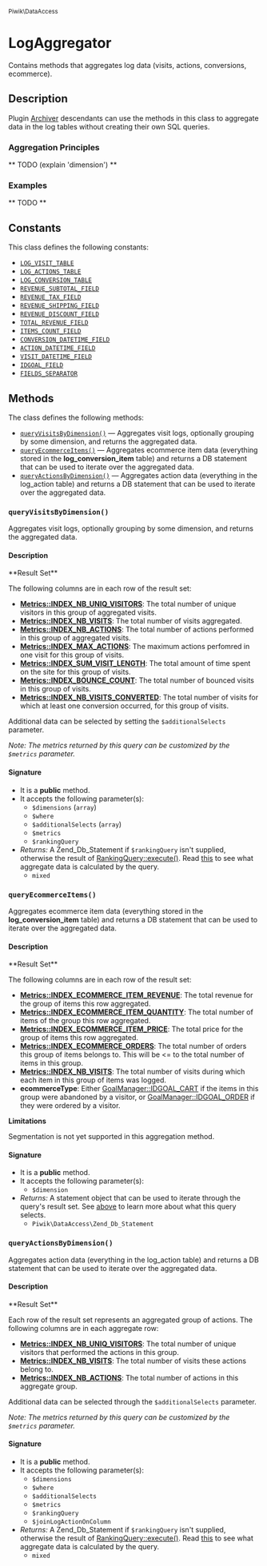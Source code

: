 <small>Piwik\DataAccess</small>

LogAggregator
=============

Contains methods that aggregates log data (visits, actions, conversions, ecommerce).

Description
-----------

Plugin [Archiver](#) descendants can use the methods in this class to aggregate data
in the log tables without creating their own SQL queries.

### Aggregation Principles

** TODO (explain 'dimension') **

### Examples

** TODO **


Constants
---------

This class defines the following constants:

- [`LOG_VISIT_TABLE`](#LOG_VISIT_TABLE)
- [`LOG_ACTIONS_TABLE`](#LOG_ACTIONS_TABLE)
- [`LOG_CONVERSION_TABLE`](#LOG_CONVERSION_TABLE)
- [`REVENUE_SUBTOTAL_FIELD`](#REVENUE_SUBTOTAL_FIELD)
- [`REVENUE_TAX_FIELD`](#REVENUE_TAX_FIELD)
- [`REVENUE_SHIPPING_FIELD`](#REVENUE_SHIPPING_FIELD)
- [`REVENUE_DISCOUNT_FIELD`](#REVENUE_DISCOUNT_FIELD)
- [`TOTAL_REVENUE_FIELD`](#TOTAL_REVENUE_FIELD)
- [`ITEMS_COUNT_FIELD`](#ITEMS_COUNT_FIELD)
- [`CONVERSION_DATETIME_FIELD`](#CONVERSION_DATETIME_FIELD)
- [`ACTION_DATETIME_FIELD`](#ACTION_DATETIME_FIELD)
- [`VISIT_DATETIME_FIELD`](#VISIT_DATETIME_FIELD)
- [`IDGOAL_FIELD`](#IDGOAL_FIELD)
- [`FIELDS_SEPARATOR`](#FIELDS_SEPARATOR)

Methods
-------

The class defines the following methods:

- [`queryVisitsByDimension()`](#queryVisitsByDimension) &mdash; Aggregates visit logs, optionally grouping by some dimension, and returns the aggregated data.
- [`queryEcommerceItems()`](#queryEcommerceItems) &mdash; Aggregates ecommerce item data (everything stored in the **log_conversion_item** table) and returns a DB statement that can be used to iterate over the aggregated data.
- [`queryActionsByDimension()`](#queryActionsByDimension) &mdash; Aggregates action data (everything in the log_action table) and returns a DB statement that can be used to iterate over the aggregated data.

### `queryVisitsByDimension()` <a name="queryVisitsByDimension"></a>

Aggregates visit logs, optionally grouping by some dimension, and returns the aggregated data.

#### Description

<a name="queryVisitsByDimension-result-set"/>
**Result Set**

The following columns are in each row of the result set:

- **[Metrics::INDEX_NB_UNIQ_VISITORS](#)**: The total number of unique visitors in this group
                                            of aggregated visits.
- **[Metrics::INDEX_NB_VISITS](#)**: The total number of visits aggregated.
- **[Metrics::INDEX_NB_ACTIONS](#)**: The total number of actions performed in this group of
                                      aggregated visits.
- **[Metrics::INDEX_MAX_ACTIONS](#)**: The maximum actions perfomred in one visit for this group of
                                       visits.
- **[Metrics::INDEX_SUM_VISIT_LENGTH](#)**: The total amount of time spent on the site for this
                                            group of visits.
- **[Metrics::INDEX_BOUNCE_COUNT](#)**: The total number of bounced visits in this group of
                                        visits.
- **[Metrics::INDEX_NB_VISITS_CONVERTED](#)**: The total number of visits for which at least one
                                               conversion occurred, for this group of visits.

Additional data can be selected by setting the `$additionalSelects` parameter.

_Note: The metrics returned by this query can be customized by the `$metrics` parameter._

#### Signature

- It is a **public** method.
- It accepts the following parameter(s):
    - `$dimensions` (`array`)
    - `$where`
    - `$additionalSelects` (`array`)
    - `$metrics`
    - `$rankingQuery`
- _Returns:_ A Zend_Db_Statement if `$rankingQuery` isn&#039;t supplied, otherwise the result of [RankingQuery::execute()](#). Read [this](#queryVisitsByDimension-result-set) to see what aggregate data is calculated by the query.
    - `mixed`

### `queryEcommerceItems()` <a name="queryEcommerceItems"></a>

Aggregates ecommerce item data (everything stored in the **log_conversion_item** table) and returns a DB statement that can be used to iterate over the aggregated data.

#### Description

<a name="queryEcommerceItems-result-set"/>
**Result Set**

The following columns are in each row of the result set:

- **[Metrics::INDEX_ECOMMERCE_ITEM_REVENUE](#)**: The total revenue for the group of items
                                                  this row aggregated.
- **[Metrics::INDEX_ECOMMERCE_ITEM_QUANTITY](#)**: The total number of items of the group
                                                   this row aggregated.
- **[Metrics::INDEX_ECOMMERCE_ITEM_PRICE](#)**: The total price for the group of items this
                                                row aggregated.
- **[Metrics::INDEX_ECOMMERCE_ORDERS](#)**: The total number of orders this group of items
                                            belongs to. This will be <= to the total number
                                            of items in this group.
- **[Metrics::INDEX_NB_VISITS](#)**: The total number of visits during which each item in
                                     this group of items was logged.
- **ecommerceType**: Either [GoalManager::IDGOAL_CART](#) if the items in this group were
                     abandoned by a visitor, or [GoalManager::IDGOAL_ORDER](#) if they
                     were ordered by a visitor.

**Limitations**

Segmentation is not yet supported in this aggregation method.

#### Signature

- It is a **public** method.
- It accepts the following parameter(s):
    - `$dimension`
- _Returns:_ A statement object that can be used to iterate through the query&#039;s result set. See [above](#queryEcommerceItems-result-set) to learn more about what this query selects.
    - `Piwik\DataAccess\Zend_Db_Statement`

### `queryActionsByDimension()` <a name="queryActionsByDimension"></a>

Aggregates action data (everything in the log_action table) and returns a DB statement that can be used to iterate over the aggregated data.

#### Description

<a name="queryActionsByDimension-result-set"/>
**Result Set**

Each row of the result set represents an aggregated group of actions. The following columns
are in each aggregate row:

- **[Metrics::INDEX_NB_UNIQ_VISITORS](#)**: The total number of unique visitors that performed
                                            the actions in this group.
- **[Metrics::INDEX_NB_VISITS](#)**: The total number of visits these actions belong to.
- **[Metrics::INDEX_NB_ACTIONS](#)**: The total number of actions in this aggregate group.

Additional data can be selected through the `$additionalSelects` parameter.

_Note: The metrics returned by this query can be customized by the `$metrics` parameter._

#### Signature

- It is a **public** method.
- It accepts the following parameter(s):
    - `$dimensions`
    - `$where`
    - `$additionalSelects`
    - `$metrics`
    - `$rankingQuery`
    - `$joinLogActionOnColumn`
- _Returns:_ A Zend_Db_Statement if `$rankingQuery` isn&#039;t supplied, otherwise the result of [RankingQuery::execute()](#). Read [this](#queryEcommerceItems-result-set) to see what aggregate data is calculated by the query.
    - `mixed`

